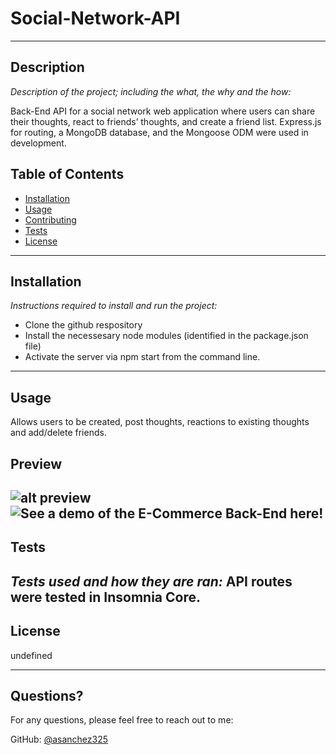 # Social-Network-API
---

## Description 

*Description of the project; including the what, the why and the how:* 

Back-End API for a social network web application where users can share their thoughts, react to friends’ thoughts, and create a friend list. Express.js for routing, a MongoDB database, and the Mongoose ODM were used in development.

## Table of Contents
* [Installation](#installation)
* [Usage](#usage)
* [Contributing](#contributing)
* [Tests](#tests)
* [License](#license)
---

## Installation

*Instructions required to install and run the project:*

* Clone the github respository
* Install the necessesary node modules (identified in the package.json file)
* Activate the server via npm start from the command line.

---

## Usage 

Allows users to be created, post thoughts, reactions to existing thoughts and add/delete friends.

## Preview
![alt preview](assets/Capture1.gif) 
![See a demo of the E-Commerce Back-End here!](https://drive.google.com/file/d/1DWAhWh3JnReuSFzNpaZZOr_8vsQJjWjh/view/)
---

## Tests

*Tests used and how they are ran:*
API routes were tested in Insomnia Core.
---

## License

undefined

---

## Questions?

For any questions, please feel free to reach out to me:

GitHub: [@asanchez325](https://api.github.com/users/asanchez325)